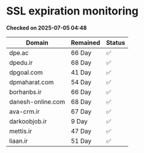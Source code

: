 # SSL expiration monitoring

**Checked on 2025-07-05 04:48**

| Domain | Remained | Status       |
|--------|----------|--------------|
| dpe.ac     | 66 Day   | ✅ |
| dpedu.ir     | 68 Day   | ✅ |
| dpgoal.com     | 41 Day   | ✅ |
| dpmaharat.com     | 54 Day   | ✅ |
| borhanbs.ir     | 66 Day   | ✅ |
| danesh-online.com     | 68 Day   | ✅ |
| ava-crm.ir     | 67 Day   | ✅ |
| darkoobjob.ir     | 9 Day   | ✅ |
| mettis.ir     | 47 Day   | ✅ |
| liaan.ir     | 51 Day   | ✅ |
